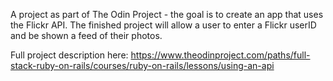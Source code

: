 A project as part of The Odin Project - the goal is to create an app that uses the Flickr API. The finished project will allow a user to enter a Flickr userID and be shown a feed of their photos.

Full project description here: https://www.theodinproject.com/paths/full-stack-ruby-on-rails/courses/ruby-on-rails/lessons/using-an-api